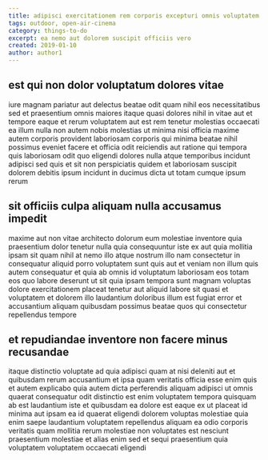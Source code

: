 ```yaml
---
title: adipisci exercitationem rem corporis excepturi omnis voluptatem article 8415
tags: outdoor, open-air-cinema
category: things-to-do
excerpt: ea nemo aut dolorem suscipit officiis vero
created: 2019-01-10
author: author1
---
```


## est qui non dolor voluptatum dolores vitae

iure magnam pariatur aut delectus beatae odit quam nihil eos necessitatibus sed et praesentium omnis maiores itaque quasi dolores nihil in vitae aut et tempore eaque et rerum voluptatem aut est rem tenetur molestias occaecati ea illum nulla non autem nobis molestias ut minima nisi officia maxime autem corporis provident laboriosam corporis qui minima beatae nihil possimus eveniet facere et officia odit reiciendis aut ratione qui tempora quis laboriosam odit quo eligendi dolores nulla atque temporibus incidunt adipisci sed quis et sit non perspiciatis quidem et laboriosam suscipit dolorem debitis ipsum incidunt in ducimus dicta ut totam cumque ipsum rerum

## sit officiis culpa aliquam nulla accusamus impedit

maxime aut non vitae architecto dolorum eum molestiae inventore quia praesentium dolor tenetur nulla quia consequuntur iste ex aut quia mollitia ipsam sit quam nihil at nemo illo atque nostrum illo nam consectetur in consequatur aliquid porro voluptatem sunt quis aut et veniam non illum quis autem consequatur et quia ab omnis id voluptatum laboriosam eos totam eos quo labore deserunt ut sit quia ipsam tempora sunt magnam voluptas dolore exercitationem placeat tenetur aut aliquid labore sit quasi et voluptatem et dolorem illo laudantium doloribus illum est fugiat error et accusantium aliquam quibusdam possimus beatae quos qui consectetur repellendus tempore

## et repudiandae inventore non facere minus recusandae

itaque distinctio voluptate ad quia adipisci quam at nisi deleniti aut et quibusdam rerum accusantium et ipsa quam veritatis officia esse enim quis et autem explicabo quia autem dicta perferendis aliquam adipisci ut omnis quaerat consequatur odit distinctio est enim voluptatem tempora quisquam ab est laudantium iste et quibusdam ea dolore est eaque ex ut placeat id minima aut ipsam ea id quaerat eligendi dolorem voluptas molestiae quia enim saepe laudantium voluptatem repellendus aliquam ea odio corporis veritatis quam mollitia rerum molestiae non voluptates est nesciunt praesentium molestiae et alias enim sed et sequi praesentium quia voluptatem voluptatem occaecati eligendi
